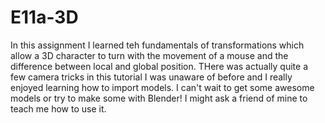 # E11a-3D
In this assignment I learned teh fundamentals of transformations which allow a 3D character to turn with the movement of a mouse and the difference between local and global position. THere was actually quite a few camera tricks in this tutorial I was unaware of before and I really enjoyed learning how to import models. I can't wait to get some awesome models or try to make some with Blender! I might ask a friend of mine to teach me how to use it. 
